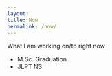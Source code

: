 ```yaml
---
layout: 
title: Now
permalink: /now/
---
```


What I am working on/to right now

- M.Sc. Graduation
- JLPT N3
